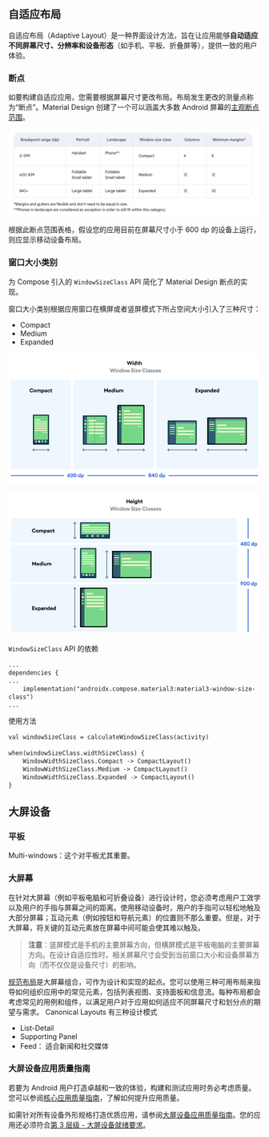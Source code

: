 ## 自适应布局

自适应布局（Adaptive Layout）是一种界面设计方法，旨在让应用能够**自动适应不同屏幕尺寸、分辨率和设备形态**（如手机、平板、折叠屏等），提供一致的用户体验。



### 断点

如要构建自适应应用，您需要根据屏幕尺寸更改布局。布局发生更改的测量点称为“断点”。Material Design 创建了一个可以涵盖大多数 Android 屏幕的[主观断点范围](https://m3.material.io/foundations/adaptive-design/large-screens/overview)。

![此表格显示了不同设备类型和设置的断点范围（以 dp 为单位）。0 至 599 dp 适用于处于竖屏模式的手机、处于横屏模式的手机、较小窗口大小、列数为 4 以及最小外边距为 8 的情况。600 至 839 dp 适用于处于竖屏模式或横屏模式的可折叠设备和小型平板电脑、中等窗口大小类别、列数为 12 以及最小外边距为 12 的情况。840 dp 或更高适用于处于竖屏模式或横屏模式的大型平板电脑、较大窗口大小类别、列数为 12 以及最小外边距为 32 的情况。表格备注指明，外边距和间距较为灵活，尺寸不必相等；处于横屏模式的手机可视为一种例外情况，仍适用于 0 至 599 dp 的断点范围。](images/74bb1db3132462ae.png)

根据此断点范围表格，假设您的应用目前在屏幕尺寸小于 600 dp 的设备上运行，则应显示移动设备布局。





### 窗口大小类别

为 Compose 引入的 `WindowSizeClass` API 简化了 Material Design 断点的实现。

窗口大小类别根据应用窗口在横屏或者竖屏模式下所占空间大小引入了三种尺寸：

- Compact
- Medium
- Expanded

![此图表显示基于宽度的窗口大小类别。](images/42db283a2ba29045.png)

![此图表显示基于高度的窗口大小类别。](images/2c932129fca12cea.png)



 `WindowSizeClass` API 的依赖 

```
...
dependencies {
...
    implementation("androidx.compose.material3:material3-window-size-class")
...
```

使用方法

```
val windowSizeClass = calculateWindowSizeClass(activity)

when(windowSizeClass.widthSizeClass) {
	WindowWidthSizeClass.Compact -> CompactLayout()
	WindowWidthSizeClass.Medium -> CompactLayout()
	WindowWidthSizeClass.Expanded -> CompactLayout()
}

```



## 大屏设备

### 平板

Multi-windows：这个对平板尤其重要。



### 大屏幕

在针对大屏幕（例如平板电脑和可折叠设备）进行设计时，您必须考虑用户工效学以及用户的手指与屏幕之间的距离。使用移动设备时，用户的手指可以轻松地触及大部分屏幕；互动元素（例如按钮和导航元素）的位置则不那么重要。但是，对于大屏幕，将关键的互动元素放在屏幕中间可能会使其难以触及。

> **注意**：竖屏模式是手机的主要屏幕方向，但横屏模式是平板电脑的主要屏幕方向。在设计自适应性时，相关屏幕尺寸会受到当前窗口大小和设备屏幕方向（而不仅仅是设备尺寸）的影响。

[规范布局](https://m3.material.io/foundations/adaptive-design/canonical-layouts)是大屏幕组合，可作为设计和实现的起点。您可以使用三种可用布局来指导如何组织应用中的常见元素，包括列表视图、支持面板和信息流。每种布局都会考虑常见的用例和组件，以满足用户对于应用如何适应不同屏幕尺寸和划分点的期望与需求。 Canonical Layouts 有三种设计模式

- List-Detail
- Supporting Panel
- Feed： 适合新闻和社交媒体



### 大屏设备应用质量指南

若要为 Android 用户打造卓越和一致的体验，构建和测试应用时务必考虑质量。您可以参阅[核心应用质量指南](https://developer.android.google.cn/docs/quality-guidelines/core-app-quality?hl=zh-cn)，了解如何提升应用质量。

如需针对所有设备外形规格打造优质应用，请参阅[大屏设备应用质量指南](https://developer.android.google.cn/docs/quality-guidelines/large-screen-app-quality?hl=zh-cn)。您的应用还必须符合[第 3 层级 - 大屏设备就绪要求](https://developer.android.google.cn/docs/quality-guidelines/large-screen-app-quality?hl=zh-cn#large_screen_ready)。